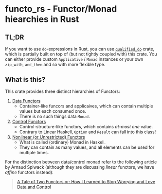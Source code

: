 # functo_rs - Functor/Monad hiearchies in Rust

## TL;DR

If you want to use `do`-expressions in Rust, you can use [`qualified_do`][qdo] crate, which is partially built on top of (but not tightly coupled with) this crate. You can either provide custom `Applicative` / `Monad` instances or your own `zip_with`, `and_then` and so with more flexible type.

[qdo]: https://crates.io/crates/qualified_do

## What is this?

This crate provides three distinct hierarchies of Functors:

1. [Data Functors](https://docs.rs/functo_rs/0.0.0/functo_rs/data/index.html)
     + Container-like funcors and applicaives, which can contain multiple values but each consumed once.
     + There is no such things data `Monad`.
2. [Control Functors](https://docs.rs/functo_rs/0.0.0/functo_rs/control/index.html)
     + Control-structure-like functors, which contains _at-most one_ value.
     + Contrary to Linear Haskell, `Option` and `Result` can fall into this class!
3. [Nonlinear (or Unrestricted) Functors](https://docs.rs/functo_rs/0.0.0/functo_rs/nonlinear/index.html)
     + What is called (ordinary) Monad in Haskell.
     + They can contain as many values, and all elements can be used for multiple times.

For the distinction between data/control monad refer to the following article by Arnaud Spiwack (although they are discussing _linear_ functors, we have _affine_ functors instead):

> [A Tale of Two Functors or: How I Learned to Stop Worrying and Love Data and Control](https://www.tweag.io/blog/2020-01-16-data-vs-control/)
